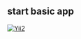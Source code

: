 start basic app
---------------
[![Yii2](https://img.shields.io/badge/Powered_by-Yii_Framework-green.svg?style=flat)](http://www.yiiframework.com/)
